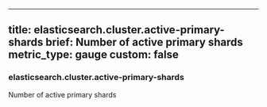 
---
title: elasticsearch.cluster.active-primary-shards
brief: Number of active primary shards
metric_type: gauge
custom: false
---
### elasticsearch.cluster.active-primary-shards

Number of active primary shards

